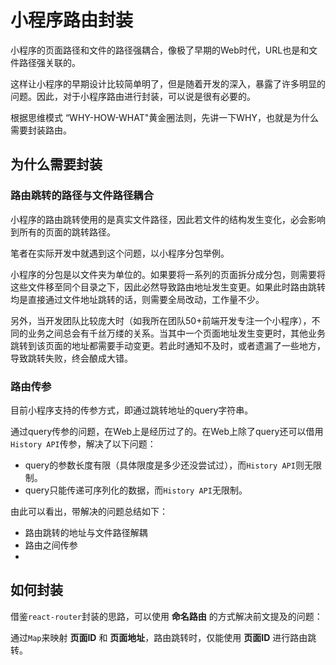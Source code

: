 # 小程序路由封装

小程序的页面路径和文件的路径强耦合，像极了早期的Web时代，URL也是和文件路径强关联的。

这样让小程序的早期设计比较简单明了，但是随着开发的深入，暴露了许多明显的问题。因此，对于小程序路由进行封装，可以说是很有必要的。

根据思维模式 “WHY-HOW-WHAT"黄金圈法则，先讲一下WHY，也就是为什么需要封装路由。

## 为什么需要封装

### 路由跳转的路径与文件路径耦合

小程序的路由跳转使用的是真实文件路径，因此若文件的结构发生变化，必会影响到所有的页面的跳转路径。

笔者在实际开发中就遇到这个问题，以小程序分包举例。

小程序的分包是以文件夹为单位的。如果要将一系列的页面拆分成分包，则需要将这些文件移至同个目录之下，因此必然导致路由地址发生变更。如果此时路由跳转均是直接通过文件地址跳转的话，则需要全局改动，工作量不少。

另外，当开发团队比较庞大时（如我所在团队50+前端开发专注一个小程序），不同的业务之间总会有千丝万缕的关系。当其中一个页面地址发生变更时，其他业务跳转到该页面的地址都需要手动变更。若此时通知不及时，或者遗漏了一些地方，导致跳转失败，终会酿成大错。

### 路由传参

目前小程序支持的传参方式，即通过跳转地址的query字符串。

通过query传参的问题，在Web上是经历过了的。在Web上除了query还可以借用`History API`传参，解决了以下问题：

- query的参数长度有限（具体限度是多少还没尝试过），而`History API`则无限制。
- query只能传递可序列化的数据，而`History API`无限制。

由此可以看出，带解决的问题总结如下：

- 路由跳转的地址与文件路径解耦
- 路由之间传参
- 

## 如何封装

借鉴`react-router`封装的思路，可以使用 **命名路由** 的方式解决前文提及的问题：

通过`Map`来映射 **页面ID** 和 **页面地址**，路由跳转时，仅能使用 **页面ID** 进行路由跳转。
